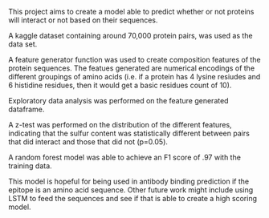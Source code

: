 This project aims to create a model able to predict whether or not proteins will interact or not based on their sequences.

A kaggle dataset containing around 70,000 protein pairs, was used as the data set.

A feature generator function was used to create composition features of the protein sequences.  The featues generated are numerical encodings of the different groupings of amino acids (i.e. if a protein has 4 lysine resiudes and 6 histidine residues, then it would get a basic residues count of 10).

Exploratory data analysis was performed on the feature generated dataframe.

A z-test was performed on the distribution of the different features, indicating that the sulfur content was statistically different between pairs that did interact and those that did not (p=0.05).

A random forest model was able to achieve an F1 score of .97 with the training data.

This model is hopeful for being used in antibody binding prediction if the epitope is an amino acid sequence.  Other future work might include using LSTM to feed the sequences and see if that is able to create a high scoring model.
